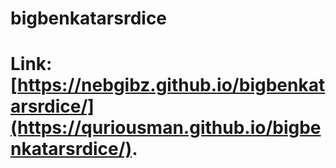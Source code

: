 # bigbenkatarsrdice

# Link: [https://nebgibz.github.io/bigbenkatarsrdice/](https://quriousman.github.io/bigbenkatarsrdice/).
